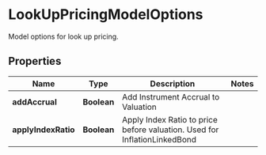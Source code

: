 

# LookUpPricingModelOptions

Model options for look up pricing.

## Properties

| Name | Type | Description | Notes |
|------------ | ------------- | ------------- | -------------|
|**addAccrual** | **Boolean** | Add Instrument Accrual to Valuation |  |
|**applyIndexRatio** | **Boolean** | Apply Index Ratio to price before valuation.  Used for InflationLinkedBond |  |



